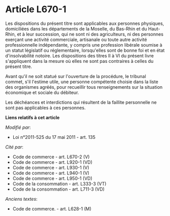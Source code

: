 # Article L670-1

Les dispositions du présent titre sont applicables aux personnes physiques, domiciliées dans les départements de la Moselle,
du Bas-Rhin et du Haut-Rhin, et à leur succession, qui ne sont                    ni des agriculteurs, ni des personnes
exerçant une activité commerciale, artisanale ou  toute autre activité professionnelle indépendante, y compris une profession
libérale soumise à un statut législatif ou réglementaire, lorsqu'elles sont de bonne foi et en état d'insolvabilité notoire.
Les dispositions des titres II à VI du présent livre s'appliquent dans la mesure où elles ne sont pas contraires à celles du
présent titre. 

Avant qu'il ne soit statué sur l'ouverture de la procédure, le tribunal commet, s'il l'estime utile, une personne compétente
choisie dans la liste des organismes agréés, pour recueillir tous renseignements sur la situation économique et sociale du
débiteur. 

Les déchéances et interdictions qui résultent de la faillite personnelle ne sont pas applicables à ces personnes.

**Liens relatifs à cet article**

_Modifié par_:

  - Loi n°2011-525 du 17 mai 2011 - art. 135

_Cité par_:

  - Code de commerce - art. L670-2 (V)
  - Code de commerce - art. L920-1 (VD)
  - Code de commerce - art. L930-1 (V)
  - Code de commerce - art. L940-1 (V)
  - Code de commerce - art. L950-1 (VD)
  - Code de la consommation - art. L333-3 (VT)
  - Code de la consommation - art. L711-3 (VD)

_Anciens textes_:

  - Code de commerce. - art. L628-1 (M)
